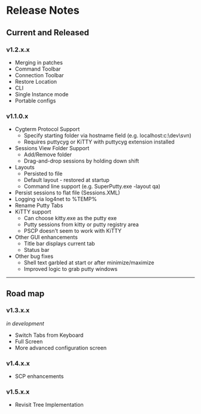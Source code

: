# Release Notes #

## Current and Released ##

### v1.2.x.x ###

  * Merging in patches
  * Command Toolbar
  * Connection Toolbar
  * Restore Location
  * CLI
  * Single Instance mode
  * Portable configs

### v1.1.0.x ###

  * Cygterm Protocol Support
    * Specify starting folder via hostname field (e.g. localhost:c:\dev\svn)
    * Requires puttycyg or KiTTY with puttycyg extension installed
  * Sessions View Folder Support
    * Add/Remove folder
    * Drag-and-drop sessions by holding down shift
  * Layouts
    * Persisted to file
    * Default layout - restored at startup
    * Command line support (e.g. SuperPutty.exe -layout qa)
  * Persist sessions to flat file (Sessions.XML)
  * Logging via log4net to %TEMP%
  * Rename Putty Tabs
  * KiTTY support
    * Can choose kitty.exe as the putty exe
    * Putty sessions from kitty or putty registry area
    * PSCP doesn't seem to work with KiTTY
  * Other GUI enhancements
    * Title bar displays current tab
    * Status bar
  * Other bug fixes
    * Shell text garbled at start or after minimize/maximize
    * Improved logic to grab putty windows




---

## Road map ##

### v1.3.x.x ###
_in development_

  * Switch Tabs from Keyboard
  * Full Screen
  * More advanced configuration screen

### v1.4.x.x ###

  * SCP enhancements

### v1.5.x.x ###

  * Revisit Tree Implementation